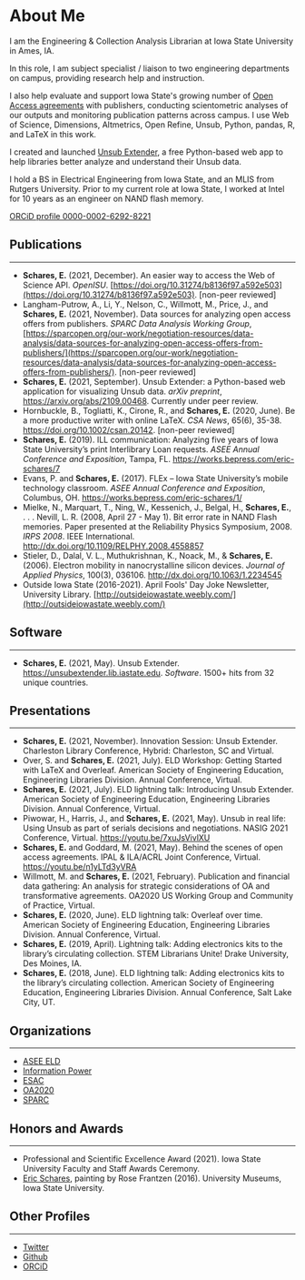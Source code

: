 # About Me
I am the Engineering & Collection Analysis Librarian at Iowa State University in Ames, IA.

In this role, I am subject specialist / liaison to two engineering departments on campus, providing research help and instruction.

I also help evaluate and support Iowa State's growing number of [Open Access agreements](https://open.lib.iastate.edu/open-access/agreements) with publishers, conducting scientometric analyses of our outputs and monitoring publication patterns across campus. I use Web of Science, Dimensions, Altmetrics, Open Refine, Unsub, Python, pandas, R, and LaTeX in this work.

I created and launched [Unsub Extender](https://unsubextender.lib.iastate.edu/), a free Python-based web app to help libraries better analyze and understand their Unsub data.

I hold a BS in Electrical Engineering from Iowa State, and an MLIS from Rutgers University. Prior to my current role at Iowa State, I worked at Intel for 10 years as an engineer on NAND flash memory.

[ORCiD profile 0000-0002-6292-8221](https://orcid.org/0000-0002-6292-8221)

## Publications
* * *
- **Schares, E.** (2021, December). An easier way to access the Web of Science API. _OpenISU_. [https://doi.org/10.31274/b8136f97.a592e503](https://doi.org/10.31274/b8136f97.a592e503). [non-peer reviewed]
- Langham-Putrow, A., Li, Y., Nelson, C., Willmott, M., Price, J., and **Schares, E.** (2021, November). Data sources for analyzing open access offers from publishers. _SPARC Data Analysis Working Group_, [https://sparcopen.org/our-work/negotiation-resources/data-analysis/data-sources-for-analyzing-open-access-offers-from-publishers/](https://sparcopen.org/our-work/negotiation-resources/data-analysis/data-sources-for-analyzing-open-access-offers-from-publishers/). [non-peer reviewed]
- **Schares, E.** (2021, September). Unsub Extender: a Python-based web application for visualizing Unsub data. _arXiv preprint_, https://arxiv.org/abs/2109.00468. Currently under peer review.
- Hornbuckle, B., Togliatti, K., Cirone, R., and **Schares, E.** (2020, June). Be a more productive writer with online LaTeX. _CSA News_, 65(6), 35-38. https://doi.org/10.1002/csan.20142. [non-peer reviewed]
- **Schares, E.** (2019). ILL communication: Analyzing five years of Iowa State University’s print Interlibrary Loan requests. _ASEE Annual Conference and Exposition_, Tampa, FL. https://works.bepress.com/eric-schares/7
- Evans, P. and **Schares, E.** (2017). FLEx – Iowa State University’s mobile technology classroom.  _ASEE Annual Conference and Exposition_, Columbus, OH. https://works.bepress.com/eric-schares/1/
- Mielke, N., Marquart, T., Ning, W., Kessenich, J., Belgal, H., **Schares, E.**, . . . Nevill, L. R. (2008, April 27 - May 1). Bit error rate in NAND Flash memories. Paper presented at the Reliability Physics Symposium, 2008. _IRPS 2008_. IEEE International. http://dx.doi.org/10.1109/RELPHY.2008.4558857
- Stieler, D., Dalal, V. L., Muthukrishnan, K., Noack, M., & **Schares, E.** (2006). Electron mobility in nanocrystalline silicon devices. _Journal of Applied Physics_, 100(3), 036106. http://dx.doi.org/10.1063/1.2234545
- Outside Iowa State (2016-2021). April Fools' Day Joke Newsletter, University Library. [http://outsideiowastate.weebly.com/](http://outsideiowastate.weebly.com/)

## Software
* * *
- **Schares, E.** (2021, May). Unsub Extender. https://unsubextender.lib.iastate.edu. _Software_. 1500+ hits from 32 unique countries.

## Presentations
* * *
- **Schares, E.** (2021, November). Innovation Session: Unsub Extender. Charleston Library Conference, Hybrid: Charleston, SC and Virtual.
- Over, S. and **Schares, E.** (2021, July). ELD Workshop: Getting Started with LaTeX and Overleaf. American Society of Engineering Education, Engineering Libraries Division. Annual Conference, Virtual.
- **Schares, E.** (2021, July). ELD lightning talk: Introducing Unsub Extender. American Society of Engineering Education, Engineering Libraries Division. Annual Conference, Virtual.
- Piwowar, H., Harris, J., and **Schares, E.** (2021, May). Unsub in real life: Using Unsub as part of serials decisions and negotiations. NASIG 2021 Conference, Virtual. https://youtu.be/7xuJsVivlXU
- **Schares, E.** and Goddard, M. (2021, May). Behind the scenes of open access agreements. IPAL & ILA/ACRL Joint Conference, Virtual. https://youtu.be/n1yLTd3yVRA
- Willmott, M. and **Schares, E.** (2021, February). Publication and financial data gathering: An analysis for strategic considerations of OA and transformative agreements. OA2020 US Working Group and Community of Practice, Virtual.
- **Schares, E.** (2020, June). ELD lightning talk: Overleaf over time. American Society of Engineering Education, Engineering Libraries Division. Annual Conference, Virtual.
- **Schares, E.** (2019, April). Lightning talk: Adding electronics kits to the library’s circulating collection. STEM Librarians Unite! Drake University, Des Moines, IA.
- **Schares, E.** (2018, June). ELD lightning talk: Adding electronics kits to the library’s circulating collection. American Society of Engineering Education, Engineering Libraries Division. Annual Conference, Salt Lake City, UT.


## Organizations
* * *
- [ASEE ELD](https://sites.asee.org/eld/)
- [Information Power](https://www.informationpower.co.uk/1798-2/)
- [ESAC](https://esac-initiative.org/)
- [OA2020](https://oa2020.org/)
- [SPARC](https://sparcopen.org/)

## Honors and Awards
* * *
- Professional and Scientific Excellence Award (2021). Iowa State University Faculty and Staff Awards Ceremony.
- [Eric Schares](https://universitymuseums.pubpub.org/pub/yen7pdo1), painting by Rose Frantzen (2016). University Museums, Iowa State University.

## Other Profiles
* * *
- [Twitter](https://twitter.com/eschares)
- [Github](https://github.com/eschares)
- [ORCiD](https://orcid.org/0000-0002-6292-8221)
